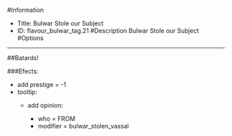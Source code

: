 #Information
 - Title: Bulwar Stole our Subject
 - ID: flavour_bulwar_tag.21
#Description
Bulwar Stole our Subject
#Options

___
##Batards!

###Efects:<ul><li>add prestige = -1</li><li>tooltip:</li><ul><li>add opinion:</li><ul><li>who = FROM</li><li>modifier = bulwar_stolen_vassal</li></ul></ul></ul>
